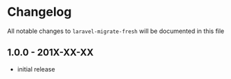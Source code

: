 # Changelog

All notable changes to `laravel-migrate-fresh` will be documented in this file

## 1.0.0 - 201X-XX-XX

- initial release
